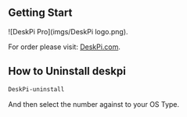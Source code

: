 
## Getting Start  
![DeskPi Pro](imgs/DeskPi logo.png).

For order please visit: [DeskPi.com](https://www.deskpi.com/).

## How to Uninstall deskpi 
```bash
DeskPi-uninstall 
```
And then select the number against to your OS Type.

